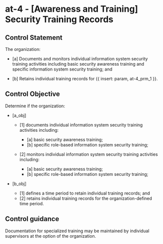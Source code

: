 # at-4 - \[Awareness and Training\] Security Training Records

## Control Statement

The organization:

- \[a\] Documents and monitors individual information system security training activities including basic security awareness training and specific information system security training; and

- \[b\] Retains individual training records for {{ insert: param, at-4_prm_1 }}.

## Control Objective

Determine if the organization:

- \[a_obj\]

  - \[1\] documents individual information system security training activities including:

    - \[a\] basic security awareness training;
    - \[b\] specific role-based information system security training;

  - \[2\] monitors individual information system security training activities including:

    - \[a\] basic security awareness training;
    - \[b\] specific role-based information system security training;

- \[b_obj\]

  - \[1\] defines a time period to retain individual training records; and
  - \[2\] retains individual training records for the organization-defined time period.

## Control guidance

Documentation for specialized training may be maintained by individual supervisors at the option of the organization.
